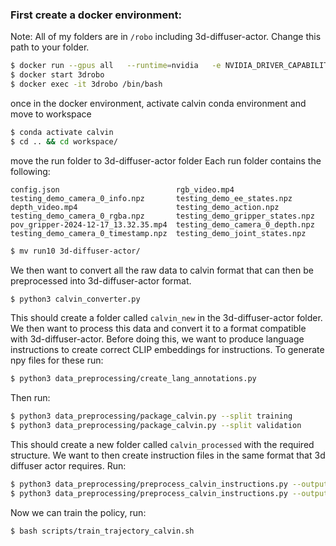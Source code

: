 ### First create a docker environment:
Note: All of my folders are in `/robo` including 3d-diffuser-actor. Change this path to your folder. 
```bash
$ docker run --gpus all   --runtime=nvidia   -e NVIDIA_DRIVER_CAPABILITIES=all   -e NVIDIA_VISIBLE_DEVICES=all --network=host --privileged     -v $(realpath ~/robo):/workspace -it 3drobo
$ docker start 3drobo
$ docker exec -it 3drobo /bin/bash
```

once in the docker environment, activate calvin conda environment and move to workspace
```bash
$ conda activate calvin
$ cd .. && cd workspace/ 
```
move the run folder to 3d-diffuser-actor folder
Each run folder contains the following:
```
config.json                          rgb_video.mp4                    testing_demo_camera_0_info.npz       testing_demo_ee_states.npz
depth_video.mp4                      testing_demo_action.npz          testing_demo_camera_0_rgba.npz       testing_demo_gripper_states.npz
pov_gripper-2024-12-17_13.32.35.mp4  testing_demo_camera_0_depth.npz  testing_demo_camera_0_timestamp.npz  testing_demo_joint_states.npz
```
```bash
$ mv run10 3d-diffuser-actor/
```
We then want to convert all the raw data to calvin format that can then be preprocessed into 3d-diffuser-actor format.
```bash
$ python3 calvin_converter.py
```
This should create a folder called `calvin_new` in the 3d-diffuser-actor folder.
We then want to process this data and convert it to a format compatible with 3d-diffuser-actor. Before doing this, we want to produce language instructions to create
correct CLIP embeddings for instructions. To generate npy files for these run:
```bash
$ python3 data_preprocessing/create_lang_annotations.py
```
Then run:
```bash
$ python3 data_preprocessing/package_calvin.py --split training
$ python3 data_preprocessing/package_calvin.py --split validation
```
This should create a new folder called `calvin_processed` with the required structure. We want to then create instruction files in the same format that 3d diffuser actor requires. Run:
```bash
$ python3 data_preprocessing/preprocess_calvin_instructions.py --output instructions/calvin_task_ABC_D/training.pkl --model_max_length 16 --annotation_path ./calvin_new/training/lang_annotations/auto_lang_ann.npy
$ python3 data_preprocessing/preprocess_calvin_instructions.py --output instructions/calvin_task_ABC_D/validation.pkl --model_max_length 16 --annotation_path ./calvin_new/validation/lang_annotations/auto_lang_ann.npy
```
Now we can train the policy, run:
```bash
$ bash scripts/train_trajectory_calvin.sh
```
